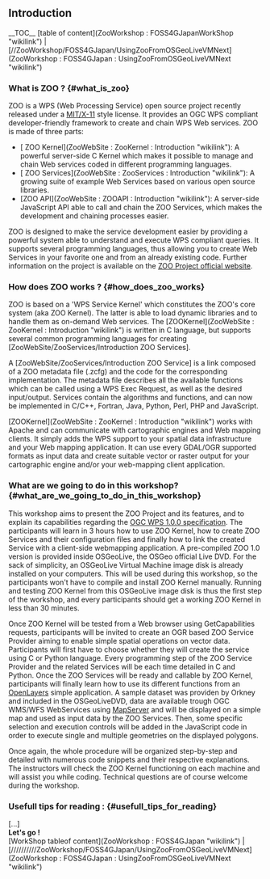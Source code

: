 ## Introduction

\_\_TOC\_\_ [table of content](ZooWorkshop : FOSS4GJapanWorkShop "wikilink") \|
[//ZooWorkshop/FOSS4GJapan/UsingZooFromOSGeoLiveVMNext](ZooWorkshop : FOSS4GJapan : UsingZooFromOSGeoLiveVMNext "wikilink")

### What is ZOO ? {#what_is_zoo}

ZOO is a WPS (Web Processing Service) open source project recently
released under a [MIT/X-11](Licence "wikilink")
style license. It provides an OGC WPS compliant developer-friendly
framework to create and chain WPS Web services. ZOO is made of three
parts:

-   [   ZOO Kernel](ZooWebSite : ZooKernel : Introduction "wikilink"): A powerful server-side C Kernel which makes it
    possible to manage and chain Web services coded in different
    programming languages.
-   [   ZOO Services](ZooWebSite : ZooServices : Introduction "wikilink"): A growing suite of example Web Services based on
    various open source libraries.
-   [ZOO    API](ZooWebSite : ZOOAPI : Introduction "wikilink"): A server-side JavaScript API able to call and chain the ZOO
    Services, which makes the development and chaining processes easier.

ZOO is designed to make the service development easier by providing a
powerful system able to understand and execute WPS compliant queries. It
supports several programming languages, thus allowing you to create Web
Services in your favorite one and from an already existing code. Further
information on the project is available on the [ZOO Project official
website](http://www.zoo-project.org).

### How does ZOO works ? {#how_does_zoo_works}

ZOO is based on a \'WPS Service Kernel\' which constitutes the ZOO\'s
core system (aka ZOO Kernel). The latter is able to load dynamic
libraries and to handle them as on-demand Web services. The
[ZOOKernel](ZooWebSite : ZooKernel : Introduction "wikilink") is written in C language, but supports several common
programming languages for creating \[ZooWebSite/ZooServices/Introduction
ZOO Services].

A \[ZooWebSite/ZooServices/Introduction ZOO Service] is a link composed
of a ZOO metadata file (.zcfg) and the code for the corresponding
implementation. The metadata file describes all the available functions
which can be called using a WPS Exec Request, as well as the desired
input/output. Services contain the algorithms and functions, and can now
be implemented in C/C++, Fortran, Java, Python, Perl, PHP and
JavaScript.

[ZOOKernel](ZooWebSite : ZooKernel : Introduction "wikilink") works with Apache and can communicate with cartographic engines
and Web mapping clients. It simply adds the WPS support to your spatial
data infrastructure and your Web mapping application. It can use every
GDAL/OGR supported formats as input data and create suitable vector or
raster output for your cartographic engine and/or your web-mapping
client application.

### What are we going to do in this workshop? {#what_are_we_going_to_do_in_this_workshop}

This workshop aims to present the ZOO Project and its features, and to
explain its capabilities regarding the [OGC WPS 1.0.0
specification](http://www.opengeospatial.org/standards/wps). The
participants will learn in 3 hours how to use ZOO Kernel, how to create
ZOO Services and their configuration files and finally how to link the
created Service with a client-side webmapping application. A
pre-compiled ZOO 1.0 version is provided inside OSGeoLive, the OSGeo
official Live DVD. For the sack of simplicity, an OSGeoLive Virtual
Machine image disk is already installed on your computers. This will be
used during this workshop, so the participants won\'t have to compile
and install ZOO Kernel manually. Running and testing ZOO Kernel from
this OSGeoLive image disk is thus the first step of the workshop, and
every participants should get a working ZOO Kernel in less than 30
minutes.

Once ZOO Kernel will be tested from a Web browser using GetCapabilities
requests, participants will be invited to create an OGR based ZOO
Service Provider aiming to enable simple spatial operations on vector
data. Participants will first have to choose whether they will create
the service using C or Python language. Every programming step of the
ZOO Service Provider and the related Services will be each time detailed
in C and Python. Once the ZOO Services will be ready and callable by ZOO
Kernel, participants will finally learn how to use its different
functions from an [OpenLayers](http://www.openlayers.org) simple
application. A sample dataset was providen by Orkney and included in the
OSGeoLiveDVD, data are available trough OGC WMS/WFS WebServices using
[MapServer](http://www.mapserver.org) and will be displayed on a simple
map and used as input data by the ZOO Services. Then, some specific
selection and execution controls will be added in the JavaScript code in
order to execute single and multiple geometries on the displayed
polygons.

Once again, the whole procedure will be organized step-by-step and
detailed with numerous code snippets and their respective explanations.
The instructors will check the ZOO Kernel functioning on each machine
and will assist you while coding. Technical questions are of course
welcome during the workshop.

### Usefull tips for reading : {#usefull_tips_for_reading}

\[\...]\
**Let\'s go !**\
[WorkShop tableof content](ZooWorkshop : FOSS4GJapan "wikilink") \|
[//////////ZooWorkshop/FOSS4GJapan/UsingZooFromOSGeoLiveVMNext](ZooWorkshop : FOSS4GJapan : UsingZooFromOSGeoLiveVMNext "wikilink")

